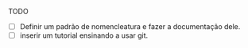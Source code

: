 TODO
- [ ] Definir um padrão de nomencleatura e fazer a documentação dele.
- [ ]	inserir um tutorial ensinando a usar git.
